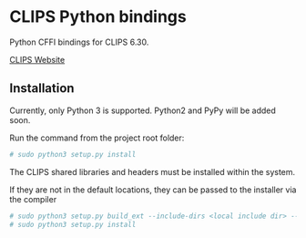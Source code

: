 CLIPS Python bindings
=====================

Python CFFI bindings for CLIPS 6.30.

[CLIPS Website](http://www.clipsrules.net/)

Installation
------------

Currently, only Python 3 is supported. Python2 and PyPy will be added soon.

Run the command from the project root folder:

```bash
# sudo python3 setup.py install
```

The CLIPS shared libraries and headers must be installed within the system.

If they are not in the default locations, they can be passed to the installer via the compiler

```bash
# sudo python3 setup.py build_ext --include-dirs <local include dir> --libraries <local lib dir>
# sudo python3 setup.py install
```

